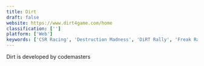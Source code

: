 ```yaml
---
title: Dirt
draft: false 
website: https://www.dirt4game.com/home
classification: ['']
platform: ['Web']
keywords: ['CSR Racing', 'Destruction Madness', 'DiRT Rally', 'Freak Racing', 'Gear.Club', 'Live for Speed', 'Netkar Pro', 'Nitronic Rush', 'Project CARS', 'RaceRoom', 'Real Racing', 'Reckless Getaway', 'Stunt Rally', 'TORCS', 'TrackMania', 'rFactor']
---
```

Dirt is developed by codemasters